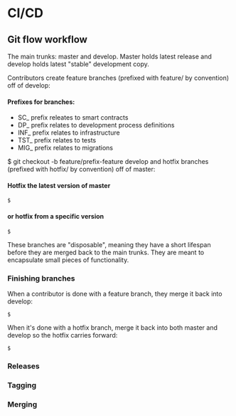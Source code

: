 # CI/CD

## Git flow workflow

The main trunks: master and develop. Master holds latest release and develop holds latest "stable" development copy.

Contributors create feature branches (prefixed with feature/ by convention) off of develop:

#### Prefixes for branches:

- SC_ prefix releates to smart contracts
- DP_ prefix relates to development process definitions
- INF_ prefix relates to infrastructure
- TST_ prefix relates to tests
- MIG_ prefix relates to migrations

$ git checkout -b feature/prefix-feature develop
and hotfix branches (prefixed with hotfix/ by convention) off of master:

#### Hotfix the latest version of master
```
$
```

#### or hotfix from a specific version
```
$
```
These branches are "disposable", meaning they have a short lifespan before they are merged back to the main trunks. They are meant to encapsulate small pieces of functionality.

### Finishing branches

When a contributor is done with a feature branch, they merge it back into develop:
```
$
```

When it's done with a hotfix branch, merge it back into both master and develop so the hotfix carries forward:

```
$
```

### Releases

### Tagging

### Merging

